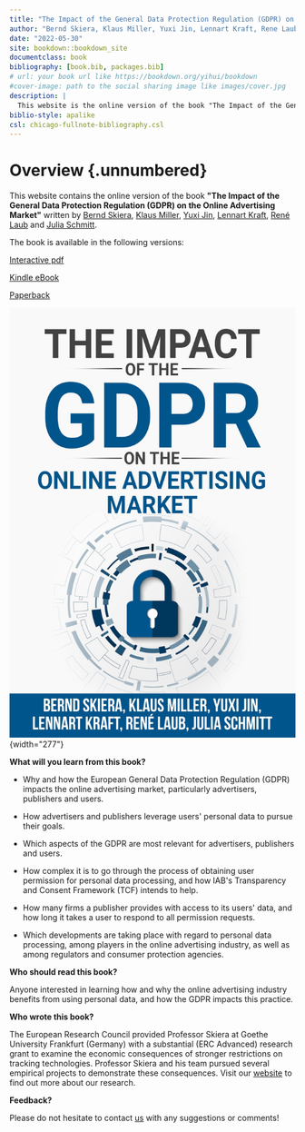 ```yaml
---
title: "The Impact of the General Data Protection Regulation (GDPR) on the Online Advertising Market"
author: "Bernd Skiera, Klaus Miller, Yuxi Jin, Lennart Kraft, Rene Laub, Julia Schmitt"
date: "2022-05-30"
site: bookdown::bookdown_site
documentclass: book
bibliography: [book.bib, packages.bib]
# url: your book url like https://bookdown.org/yihui/bookdown
#cover-image: path to the social sharing image like images/cover.jpg
description: |
  This website is the online version of the book "The Impact of the General Data Protection Regulation (GDPR) on the Online Advertising Market".
biblio-style: apalike
csl: chicago-fullnote-bibliography.csl
---
```


# Overview {.unnumbered}

This website contains the online version of the book **"The Impact of the General Data Protection Regulation (GDPR) on the Online Advertising Market"** written by [Bernd Skiera](https://www.marketing.uni-frankfurt.de/abteilungen/marketing/professoren/skiera/prof-dr-bernd-skiera.html), [Klaus Miller](https://sites.google.com/view/klausmiller), [Yuxi Jin](https://www.marketing.uni-frankfurt.de/en/professoren/skiera/team/doctoral-students/yuxi-jin.html), [Lennart Kraft](https://lennartkraft.com/), [René Laub](https://www.marketing.uni-frankfurt.de/de/professoren/skiera/team/wissenschaftliche-mitarbeiter/rene-laub.html) and [Julia Schmitt](https://de.linkedin.com/in/julia-schmitt-878853108).

The book is available in the following versions:

[Interactive pdf](https://leanpub.com/gdpr-impact)

[Kindle eBook](https://www.amazon.com/Impact-General-Protection-Regulation-Advertising-ebook/dp/B09S185DRL/ref=tmm_kin_swatch_0?_encoding=UTF8&qid=&sr=)

[Paperback](https://www.amazon.com/Impact-General-Protection-Regulation-Advertising/dp/3982417341/ref=tmm_pap_swatch_0?_encoding=UTF8&qid=&sr=)

![](images/front_cover.jpg){width="277"}

**What will you learn from this book?**

-   Why and how the European General Data Protection Regulation (GDPR) impacts the online advertising market, particularly advertisers, publishers and users.

-   How advertisers and publishers leverage users' personal data to pursue their goals.

-   Which aspects of the GDPR are most relevant for advertisers, publishers and users.

-   How complex it is to go through the process of obtaining user permission for personal data processing, and how IAB's Transparency and Consent Framework (TCF) intends to help.

-   How many firms a publisher provides with access to its users' data, and how long it takes a user to respond to all permission requests.

-   Which developments are taking place with regard to personal data processing, among players in the online advertising industry, as well as among regulators and consumer protection agencies.

**Who should read this book?**

Anyone interested in learning how and why the online advertising industry benefits from using personal data, and how the GDPR impacts this practice.

**Who wrote this book?**

The European Research Council provided Professor Skiera at Goethe University Frankfurt (Germany) with a substantial (ERC Advanced) research grant to examine the economic consequences of stronger restrictions on tracking technologies.
Professor Skiera and his team pursued several empirical projects to demonstrate these consequences.
Visit our [website](https://www.marketing.uni-frankfurt.de/abteilungen/marketing/professoren/skiera/erc-advanced-grant.html) to find out more about our research.

**Feedback?**

Please do not hesitate to contact [us](mailto:skiera@wiwi.uni-frankfurt.de) with any suggestions or comments!



